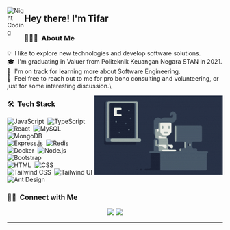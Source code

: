 <img alt="Night Coding" src="./assets/Hand%20Wave.gif" width='40' align="left"/><h2>Hey there! I'm Tifar</h2>

### 👨🏻‍💻 &nbsp;About Me

💡 &nbsp;I like to explore new technologies and develop software solutions.\
🎓 &nbsp;I'm graduating in Valuer from Politeknik Keuangan Negara STAN in 2021.\
🌱 &nbsp;I'm on track for learning more about Software Engineering.\
💬 &nbsp;Feel free to reach out to me for pro bono consulting and volunteering, or just for some interesting discussion.\

<img alt="Night Coding" src="https://raw.githubusercontent.com/AVS1508/AVS1508/master/assets/Night-Coding.gif" align="right"/>

### 🛠 &nbsp;Tech Stack

![JavaScript](https://img.shields.io/badge/-JavaScript-05122A?style=flat&logo=javascript)&nbsp;
![TypeScript](https://img.shields.io/badge/-TypeScript-05122A?style=flat&logo=typescript)&nbsp;
![React](https://img.shields.io/badge/-React-05122A?style=flat&logo=react)&nbsp;
![MySQL](https://img.shields.io/badge/-MySQL-05122A?style=flat&logo=mysql)&nbsp;
![MongoDB](https://img.shields.io/badge/-MongoDB-05122A?style=flat&logo=mongodb)&nbsp;\
![Express.js](https://img.shields.io/badge/-Express.js-05122A?style=flat&logo=expressjs)&nbsp;
![Redis](https://img.shields.io/badge/-Redis-05122A?style=flat&logo=redis)&nbsp;
![Docker](https://img.shields.io/badge/-Docker-05122A?style=flat&logo=docker)&nbsp;
![Node.js](https://img.shields.io/badge/-Node.js-05122A?style=flat&logo=node.js)&nbsp;
![Bootstrap](https://img.shields.io/badge/-Bootstrap-05122A?style=flat&logo=bootstrap&logoColor=563D7C)\
![HTML](https://img.shields.io/badge/-HTML-05122A?style=flat&logo=HTML5)&nbsp;
![CSS](https://img.shields.io/badge/-CSS-05122A?style=flat&logo=CSS3&logoColor=1572B6)&nbsp;
![Tailwind CSS](https://img.shields.io/badge/-Tailwind%20CSS-05122A?style=flat&logo=tailwind-css)&nbsp;
![Tailwind UI](https://img.shields.io/badge/-Tailwind%20UI-05122A?style=flat&logo=tailwind-ui)&nbsp;
![Ant Design](https://img.shields.io/badge/-Ant%20Design-05122A?style=flat&logo=ant-design)&nbsp;

### 🤝🏻 &nbsp;Connect with Me

<p align="center">
<a href="https://www.linkedin.com/in/m-istighfar/"><img src="https://img.shields.io/badge/-M%20Istighfar%20Amal-0077B5?style=flat&logo=Linkedin&logoColor=white"/></a>
<a href="https://instagram.com/m.istighfar_"><img src="https://img.shields.io/badge/-@m.istighfar__-E4405F?style=flat&logo=Instagram&logoColor=white"/></a>
</p>

---

